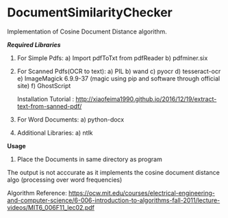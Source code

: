 # DocumentSimilarityChecker
Implementation of Cosine Document Distance algorithm.





*****Required Libraries*****

1) For Simple Pdfs:
   a) Import pdfToTxt from pdfReader
   b) pdfminer.six

2) For Scanned Pdfs(OCR to text):
   a) PIL
   b) wand
   c) pyocr
   d) tesseract-ocr
   e) ImageMagick 6.9.9-37 (magic using pip and software through official site)
   f) GhostScript
   
   Installation Tutorial : http://xiaofeima1990.github.io/2016/12/19/extract-text-from-sanned-pdf/

3) For Word Documents:
   a) python-docx

4) Additional Libraries:
  a) ntlk



****Usage****

1) Place the Documents in same directory as program

The output is not acccurate as it implements the cosine document distance algo
(processing over word frequencies)

Algorithm Reference:
https://ocw.mit.edu/courses/electrical-engineering-and-computer-science/6-006-introduction-to-algorithms-fall-2011/lecture-videos/MIT6_006F11_lec02.pdf

